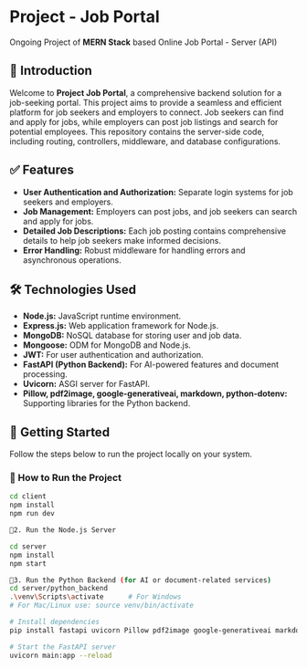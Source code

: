 # Project - Job Portal

Ongoing Project of **MERN Stack** based Online Job Portal - Server (API)

## 📌 Introduction

Welcome to **Project Job Portal**, a comprehensive backend solution for a job-seeking portal. This project aims to provide a seamless and efficient platform for job seekers and employers to connect. Job seekers can find and apply for jobs, while employers can post job listings and search for potential employees. This repository contains the server-side code, including routing, controllers, middleware, and database configurations.

## ✅ Features

- **User Authentication and Authorization:** Separate login systems for job seekers and employers.
- **Job Management:** Employers can post jobs, and job seekers can search and apply for jobs.
- **Detailed Job Descriptions:** Each job posting contains comprehensive details to help job seekers make informed decisions.
- **Error Handling:** Robust middleware for handling errors and asynchronous operations.

## 🛠 Technologies Used

- **Node.js:** JavaScript runtime environment.
- **Express.js:** Web application framework for Node.js.
- **MongoDB:** NoSQL database for storing user and job data.
- **Mongoose:** ODM for MongoDB and Node.js.
- **JWT:** For user authentication and authorization.
- **FastAPI (Python Backend):** For AI-powered features and document processing.
- **Uvicorn:** ASGI server for FastAPI.
- **Pillow, pdf2image, google-generativeai, markdown, python-dotenv:** Supporting libraries for the Python backend.

## 🚀 Getting Started

Follow the steps below to run the project locally on your system.

### 🔹 How to Run the Project

```bash
cd client
npm install
npm run dev

🔹2. Run the Node.js Server

cd server
npm install
npm start

🔹3. Run the Python Backend (for AI or document-related services)
cd server/python_backend
.\venv\Scripts\activate      # For Windows
# For Mac/Linux use: source venv/bin/activate

# Install dependencies
pip install fastapi uvicorn Pillow pdf2image google-generativeai markdown python-dotenv

# Start the FastAPI server
uvicorn main:app --reload
